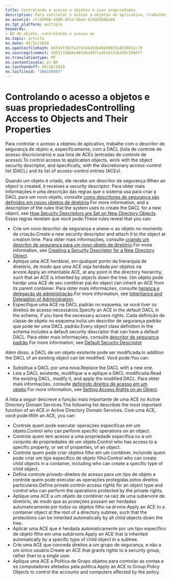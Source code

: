```yaml
---
title: Controlando o acesso a objetos e suas propriedades
description: Para controlar o acesso a objetos de aplicativo, trabalhe com o descritor de segurança de objeto e, especificamente, com a DACL (lista de controle de acesso discricionário) e sua lista de ACEs (entradas de controle de acesso).
ms.assetid: cfcb0998-4400-45cd-bbee-415d43b96a99
ms.tgt_platform: multiple
keywords:
- AD de objeto, controlando o acesso ao
ms.topic: article
ms.date: 05/31/2018
ms.openlocfilehash: b4534f383fa3747e0a53b402098f5a8338812c78
ms.sourcegitcommit: 2d531328b6ed82d4ad971a45a5131b430c5866f7
ms.translationtype: MT
ms.contentlocale: pt-BR
ms.lasthandoff: 09/16/2019
ms.locfileid: "104159267"
---
```

# <a name="controlling-access-to-objects-and-their-properties"></a><span data-ttu-id="3536a-104">Controlando o acesso a objetos e suas propriedades</span><span class="sxs-lookup"><span data-stu-id="3536a-104">Controlling Access to Objects and Their Properties</span></span>

<span data-ttu-id="3536a-105">Para controlar o acesso a objetos de aplicativo, trabalhe com o descritor de segurança de objeto e, especificamente, com a DACL (lista de controle de acesso discricionário) e sua lista de ACEs (entradas de controle de acesso).</span><span class="sxs-lookup"><span data-stu-id="3536a-105">To control access to application objects, work with the object security descriptor, and specifically, with the discretionary access-control list (DACL) and its list of access-control entries (ACEs).</span></span>

<span data-ttu-id="3536a-106">Quando um objeto é criado, ele recebe um descritor de segurança.</span><span class="sxs-lookup"><span data-stu-id="3536a-106">When an object is created, it receives a security descriptor.</span></span> <span data-ttu-id="3536a-107">Para obter mais informações e uma descrição das regras que o sistema usa para criar a DACL para um novo objeto, consulte [como descritores de segurança são definidos em novos objetos de diretório](how-security-descriptors-are-set-on-new-directory-objects.md).</span><span class="sxs-lookup"><span data-stu-id="3536a-107">For more information, and a description of the rules that the system uses to create the DACL for a new object, see [How Security Descriptors are Set on New Directory Objects](how-security-descriptors-are-set-on-new-directory-objects.md).</span></span> <span data-ttu-id="3536a-108">Essas regras revelam que você pode:</span><span class="sxs-lookup"><span data-stu-id="3536a-108">These rules reveal that you can:</span></span>

-   <span data-ttu-id="3536a-109">Crie um novo descritor de segurança e anexe-o ao objeto no momento da criação.</span><span class="sxs-lookup"><span data-stu-id="3536a-109">Create a new security descriptor and attach it to the object at creation time.</span></span> <span data-ttu-id="3536a-110">Para obter mais informações, consulte [criando um descritor de segurança para um novo objeto de diretório](creating-a-security-descriptor-for-a-new-directory-object.md).</span><span class="sxs-lookup"><span data-stu-id="3536a-110">For more information, see [Creating a Security Descriptor for a New Directory Object](creating-a-security-descriptor-for-a-new-directory-object.md).</span></span>
-   <span data-ttu-id="3536a-111">Aplique uma ACE herdável, em qualquer ponto da hierarquia de diretório, de modo que uma ACE seja herdada por objetos na árvore.</span><span class="sxs-lookup"><span data-stu-id="3536a-111">Apply an inheritable ACE, at any point in the directory hierarchy, such that an ACE is inherited by objects down the tree.</span></span> <span data-ttu-id="3536a-112">Um objeto pode herdar uma ACE de seu contêiner pai.</span><span class="sxs-lookup"><span data-stu-id="3536a-112">An object can inherit an ACE from its parent container.</span></span> <span data-ttu-id="3536a-113">Para obter mais informações, consulte [herança e delegação de administração](inheritance-and-delegation-of-administration.md).</span><span class="sxs-lookup"><span data-stu-id="3536a-113">For more information, see [Inheritance and Delegation of Administration](inheritance-and-delegation-of-administration.md).</span></span>
-   <span data-ttu-id="3536a-114">Especifique uma ACE na DACL padrão no esquema, se você tiver os direitos de acesso necessários.</span><span class="sxs-lookup"><span data-stu-id="3536a-114">Specify an ACE in the default DACL in the schema, if you have the necessary access rights.</span></span> <span data-ttu-id="3536a-115">Cada definição de classe de objeto no esquema inclui um descritor de segurança padrão que pode ter uma DACL padrão.</span><span class="sxs-lookup"><span data-stu-id="3536a-115">Every object class definition in the schema includes a default security descriptor that can have a default DACL.</span></span> <span data-ttu-id="3536a-116">Para obter mais informações, consulte [descritor de segurança padrão](default-security-descriptor.md).</span><span class="sxs-lookup"><span data-stu-id="3536a-116">For more information, see [Default Security Descriptor](default-security-descriptor.md).</span></span>

<span data-ttu-id="3536a-117">Além disso, a DACL de um objeto existente pode ser modificada.</span><span class="sxs-lookup"><span data-stu-id="3536a-117">In addition the DACL of an existing object can be modified.</span></span> <span data-ttu-id="3536a-118">Você pode:</span><span class="sxs-lookup"><span data-stu-id="3536a-118">You can:</span></span>

-   <span data-ttu-id="3536a-119">Substitua a DACL por uma nova.</span><span class="sxs-lookup"><span data-stu-id="3536a-119">Replace the DACL with a new one.</span></span>
-   <span data-ttu-id="3536a-120">Leia a DACL existente, modifique-a e aplique a DACL modificada.</span><span class="sxs-lookup"><span data-stu-id="3536a-120">Read the existing DACL, modify it, and apply the modified DACL.</span></span> <span data-ttu-id="3536a-121">Para obter mais informações, consulte [definindo direitos de acesso em um objeto](setting-access-rights-on-an-object.md).</span><span class="sxs-lookup"><span data-stu-id="3536a-121">For more information, see [Setting Access Rights on an Object](setting-access-rights-on-an-object.md).</span></span>

<span data-ttu-id="3536a-122">A lista a seguir descreve a função mais importante de uma ACE no Active Directory Domain Services.</span><span class="sxs-lookup"><span data-stu-id="3536a-122">The following list describes the most important function of an ACE in Active Directory Domain Services.</span></span> <span data-ttu-id="3536a-123">Com uma ACE, você pode:</span><span class="sxs-lookup"><span data-stu-id="3536a-123">With an ACE, you can:</span></span>

-   <span data-ttu-id="3536a-124">Controle quem pode executar operações específicas em um objeto.</span><span class="sxs-lookup"><span data-stu-id="3536a-124">Control who can perform specific operations on an object.</span></span>
-   <span data-ttu-id="3536a-125">Controle quem tem acesso a uma propriedade específica ou a um conjunto de propriedades de um objeto.</span><span class="sxs-lookup"><span data-stu-id="3536a-125">Control who has access to a specific property, or set of properties, of an object.</span></span>
-   <span data-ttu-id="3536a-126">Controle quem pode criar objetos filho em um contêiner, incluindo quem pode criar um tipo específico de objeto filho.</span><span class="sxs-lookup"><span data-stu-id="3536a-126">Control who can create child objects in a container, including who can create a specific type of child object.</span></span>
-   <span data-ttu-id="3536a-127">Defina controle privado-direitos de acesso para um tipo de objeto e controle quem pode executar as operações protegidas pelos direitos particulares.</span><span class="sxs-lookup"><span data-stu-id="3536a-127">Define private control-access rights for an object type and control who can perform the operations protected by the private rights.</span></span>
-   <span data-ttu-id="3536a-128">Aplique uma ACE a um objeto de contêiner na raiz de uma subárvore de diretório, de modo que as proteções possam ser herdadas automaticamente por todos os objetos filho na árvore.</span><span class="sxs-lookup"><span data-stu-id="3536a-128">Apply an ACE to a container object at the root of a directory subtree, such that the protections can be inherited automatically by all child objects down the tree.</span></span>
-   <span data-ttu-id="3536a-129">Aplicar uma ACE que é herdada automaticamente por um tipo específico de objeto filho em uma subárvore.</span><span class="sxs-lookup"><span data-stu-id="3536a-129">Apply an ACE that is inherited automatically by a specific type of child object in a subtree.</span></span>
-   <span data-ttu-id="3536a-130">Crie uma ACE que conceda direitos a um grupo de segurança, e não a um único usuário.</span><span class="sxs-lookup"><span data-stu-id="3536a-130">Create an ACE that grants rights to a security group, rather than to a single user.</span></span>
-   <span data-ttu-id="3536a-131">Aplique uma ACE a Política de Grupo objetos para controlar as contas e os computadores afetados pela política.</span><span class="sxs-lookup"><span data-stu-id="3536a-131">Apply an ACE to Group Policy Objects to control the accounts and computers affected by the policy.</span></span>

 

 




